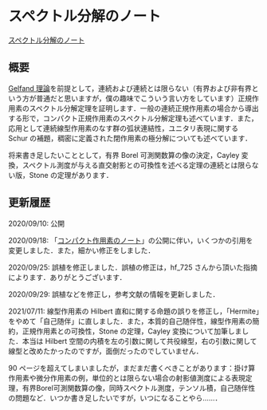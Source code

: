 # スペクトル分解のノート

[スペクトル分解のノート](files/spectral-decomposition-20210711.pdf)

## 概要

[Gelfand 理論](gelfand.md)を前提として，連続および連続とは限らない（有界および非有界という方が普通だと思いますが，僕の趣味でこういう言い方をしています）正規作用素のスペクトル分解定理を証明します．一般の連続正規作用素の場合から導出する形で，コンパクト正規作用素のスペクトル分解定理も述べています．また，応用として連続線型作用素のなす群の弧状連結性，ユニタリ表現に関する Schur の補題，稠密に定義された閉作用素の極分解についても述べています．

将来書き足したいこととして，有界 Borel 可測関数算の像の決定，Cayley 変換，スペクトル測度が与える直交射影との可換性を述べる定理の連続とは限らない版，Stone の定理があります．

## 更新履歴

2020/09/10: 公開

2020/09/18: 「[コンパクト作用素のノート](compact-operator.md)」の公開に伴い，いくつかの引用を変更しました．また，細かい修正をしました．

2020/09/25: 誤植を修正しました．誤植の修正は，hf_725 さんから頂いた指摘によります．ありがとうございます．

2020/09/29: 誤植などを修正し，参考文献の情報を更新しました．

2021/07/11: 線型作用素の Hilbert 直和に関する命題の誤りを修正し，「Hermite」をやめて「自己随伴」に直しました．また，本質的自己随伴性，線型作用素の簡約，正規作用素との可換性，Stone の定理，Cayley 変換について加筆しました．本当は Hilbert 空間の内積を左の引数に関して共役線型，右の引数に関して線型と改めたかったのですが，面倒だったのでしていません．

90 ページを超えてしまいましたが，まだまだ書くべきことがあります：掛け算作用素や微分作用素の例，単位的とは限らない場合の射影値測度による表現定理，有界Borel可測関数算の像，同時スペクトル測度，テンソル積，自己随伴性の問題など．いつか書き足したいですが，いつになることやら……．
